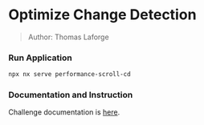 # Optimize Change Detection

> Author: Thomas Laforge

### Run Application

```bash
npx nx serve performance-scroll-cd
```

### Documentation and Instruction

Challenge documentation is [here](https://angular-challenges.vercel.app/challenges/angular-performance/12-performance-scroll-cd/).
